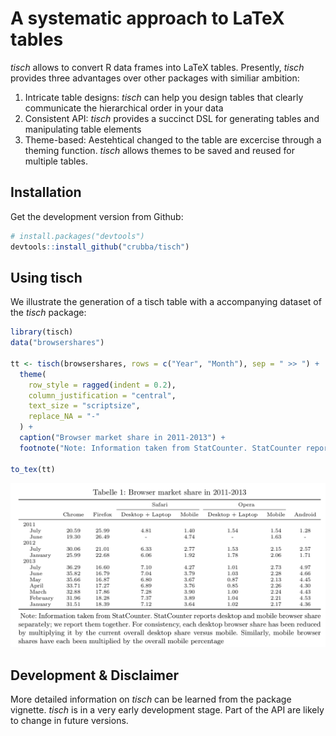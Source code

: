 
# A systematic approach to LaTeX tables
*tisch* allows to convert R data frames into LaTeX tables. Presently, *tisch* provides three advantages over other packages with similiar ambition:

1. Intricate table designs: *tisch* can help you design tables that clearly communicate the hierarchical order in your data
2. Consistent API: *tisch* provides a succinct DSL for generating tables and manipulating table elements
3. Theme-based: Aestehtical changed to the table are excercise through a theming function. *tisch* allows themes to be saved and reused for multiple tables.

## Installation 
Get the development version from Github: 


```r
# install.packages("devtools")
devtools::install_github("crubba/tisch")
```

## Using tisch
We illustrate the generation of a tisch table with a accompanying dataset of the *tisch* package:


```r
library(tisch)
data("browsershares")

tt <- tisch(browsershares, rows = c("Year", "Month"), sep = " >> ") +
  theme(
    row_style = ragged(indent = 0.2),
    column_justification = "central",
    text_size = "scriptsize",
    replace_NA = "-"
  ) + 
  caption("Browser market share in 2011-2013") +
  footnote("Note: Information taken from StatCounter. StatCounter reports desktop and mobile browser share separately; we report them together. For consistency, each desktop browser share has been reduced by multiplying it by the current overall desktop share versus mobile. Similarly, mobile browser shares have each been multiplied by the overall mobile percentage")

to_tex(tt)
```

![tisch-output](tisch-output.png)

## Development & Disclaimer
More detailed information on *tisch* can be learned from the package vignette. *tisch* is in a very early development stage. Part of the API are likely to change in future versions. 
